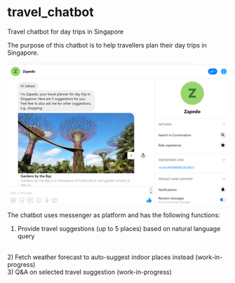 # travel_chatbot
Travel chatbot for day trips in Singapore

The purpose of this chatbot is to help travellers plan their day trips in Singapore.

![chatbot screenshot](https://raw.githubusercontent.com/jiahao87/travel_chatbot/master/images/chatbot_screenshot.PNG)

The chatbot uses messenger as platform and has the following functions:
<br />
1) Provide travel suggestions (up to 5 places) based on natural language query 
<br />
2) Fetch weather forecast to auto-suggest indoor places instead (work-in-progress)
<br />
3) Q&A on selected travel suggestion (work-in-progress)
